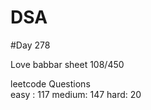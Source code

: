 # DSA

#Day 278

Love babbar sheet
    108/450
    
leetcode Questions   
easy : 117
medium: 147
hard: 20


